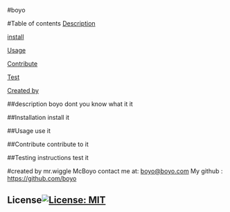 #boyo
  
  #Table of contents
  [Description](#description)
    
  [install](#installation)
  
    
  [Usage](#usage)
   
    
  [Contribute](#contribute)
  
    
  [Test](#testing)
  
  [Created by](#createdby)
  
  ##description <a name="description"></a>
  boyo dont you know what it it
  
  ##Installation <a name="installation"></a>
    install it
  
  
  ##Usage <a name="usage"></a>
    use it
  
  
  ##Contribute <a name="contribute"></a>
    contribute to it
  
  
  ##Testing instructions <a name="testing"></a>
    test it
  
  #created by <a name="createdby"></a>
  mr.wiggle McBoyo
  contact me at: boyo@boyo.com
  My github : https://github.com/boyo
  ## License[![License: MIT](https://img.shields.io/badge/License-MIT-yellow.svg)](https://opensource.org/licenses/MIT)
    
